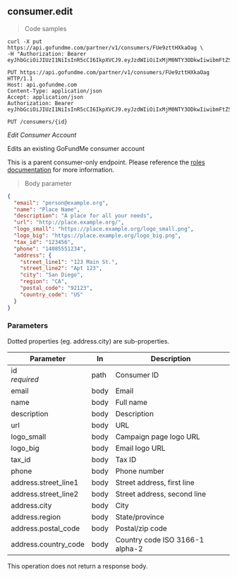 ## consumer.edit

> Code samples

````shell
curl -X put https://api.gofundme.com/partner/v1/consumers/FUe9zttHXkaOag \ 
-H "Authorization: Bearer eyJhbGciOiJIUzI1NiIsInR5cCI6IkpXVCJ9.eyJzdWIiOiIxMjM0NTY3ODkwIiwibmFtZSI6IkpvaG4gRG9lIiwiYWRtaW4iOnRydWV9.TJVA95OrM7E2cBab30RMHrHDcEfxjoYZgeFONFh7HgQ"
````

````http
PUT https://api.gofundme.com/partner/v1/consumers/FUe9zttHXkaOag HTTP/1.1
Host: api.gofundme.com
Content-Type: application/json
Accept: application/json
Authorization: Bearer eyJhbGciOiJIUzI1NiIsInR5cCI6IkpXVCJ9.eyJzdWIiOiIxMjM0NTY3ODkwIiwibmFtZSI6IkpvaG4gRG9lIiwiYWRtaW4iOnRydWV9.TJVA95OrM7E2cBab30RMHrHDcEfxjoYZgeFONFh7HgQ
````

`PUT /consumers/{id}`

*Edit Consumer Account*

Edits an existing GoFundMe consumer account

<aside class="notice">
This is a parent consumer-only endpoint. Please reference the <a href="#roles">roles documentation</a> for more information.
</aside>

> Body parameter

````json
{
  "email": "person@example.org",
  "name": "Place Name",
  "description": "A place for all your needs",
  "url": "http://place.example.org/",
  "logo_small": "https://place.example.org/logo_small.png",
  "logo_big": "https://place.example.org/logo_big.png",
  "tax_id": "123456",
  "phone": "14085551234",
  "address": {
    "street_line1": "123 Main St.",
    "street_line2": "Apt 123",
    "city": "San Diego",
    "region": "CA",
    "postal_code": "92123",
    "country_code": "US"
  }
}
````

### Parameters

Dotted properties (eg. address.city) are sub-properties.

Parameter|In|Description
---|---|---|
id<br>*required*|path|Consumer ID
email|body|Email
name|body|Full name
description|body|Description
url|body|URL
logo_small|body|Campaign page logo URL
logo_big|body|Email logo URL
tax_id|body|Tax ID
phone|body|Phone number
address.street_line1|body|Street address, first line
address.street_line2|body|Street address, second line
address.city|body|City
address.region|body|State/province
address.postal_code|body|Postal/zip code
address.country_code|body|Country code ISO 3166-1 alpha-2

<aside class="success">
This operation does not return a response body.
</aside>
